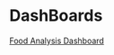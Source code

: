 # DashBoards
<!DOCTYPE html>
<html>
 <body>
    <a href="https://github.com/AlperNab/Dashboards/blob/main/Food%20Delivery%20Dashboard">Food Analysis Dashboard</a>
</body>
</html>
